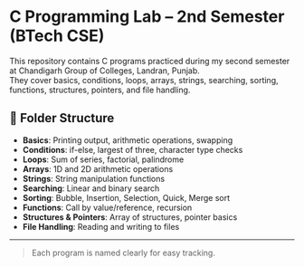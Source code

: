 # C Programming Lab – 2nd Semester (BTech CSE)

This repository contains C programs practiced during my second semester at Chandigarh Group of Colleges, Landran, Punjab.  
They cover basics, conditions, loops, arrays, strings, searching, sorting, functions, structures, pointers, and file handling.

## 📂 Folder Structure

- **Basics**: Printing output, arithmetic operations, swapping
- **Conditions**: if-else, largest of three, character type checks
- **Loops**: Sum of series, factorial, palindrome
- **Arrays**: 1D and 2D arithmetic operations
- **Strings**: String manipulation functions
- **Searching**: Linear and binary search
- **Sorting**: Bubble, Insertion, Selection, Quick, Merge sort
- **Functions**: Call by value/reference, recursion
- **Structures & Pointers**: Array of structures, pointer basics
- **File Handling**: Reading and writing to files

---

> Each program is named clearly for easy tracking.
